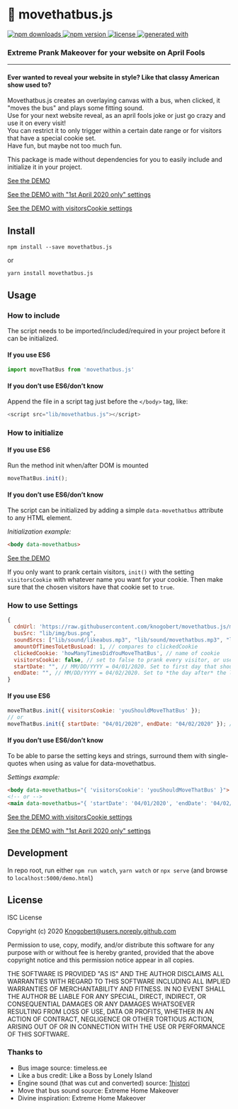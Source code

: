 <h1>🚌 movethatbus.js</h1>

<a href="https://www.npmjs.com/package/movethatbus.js">
  <img alt="npm downloads" src="https://img.shields.io/npm/dt/movethatbus.js.svg?style=flat" />
</a>
<a href="https://www.npmjs.com/package/movethatbus.js">
  <img alt="npm version" src="https://img.shields.io/npm/v/movethatbus.js.svg?style=flat" />
</a>
<a href="./LICENSE">
  <img alt="license" src="https://img.shields.io/badge/license-ISC-blue.svg" />
</a>
<a href="https://github.com/epranka/create-package">
  <img alt="generated with"
    src="https://img.shields.io/badge/generated%20with-%40epranka%2Fcreate--package-blue" />
</a>

<h3>Extreme Prank Makeover for your website on April Fools</h3>

---

<h4>Ever wanted to reveal your website in style? Like that classy American show used to?</h4>

Movethatbus.js creates an overlaying canvas with a bus, when clicked, it "moves the bus" and plays some fitting sound.<br/>
Use for your next website reveal, as an april fools joke or just go crazy and use it on every visit!<br/>
You can restrict it to only trigger within a certain date range or for visitors that have a special cookie set.<br/>
Have fun, but maybe not too much fun.

This package is made without dependencies for you to easily include and initialize it in your project.

[See the DEMO](https://knogobert.github.io/movethatbus.js/demo.html)

[See the DEMO with "1st April 2020 only" settings](https://knogobert.github.io/movethatbus.js/demo-dates.html)

[See the DEMO with visitorsCookie settings](https://knogobert.github.io/movethatbus.js/demo-cookies.html)

## Install

```
npm install --save movethatbus.js
```

or

```
yarn install movethatbus.js
```

## Usage

### How to include

The script needs to be imported/included/required in your project before it can be initialized.

#### If you use ES6
```js
import moveThatBus from 'movethatbus.js'
```

#### If you don’t use ES6/don’t know
Append the file in a script tag just before the `</body>` tag, like:
```js
<script src="lib/movethatbus.js"></script>
```

### How to initialize

#### If you use ES6
Run the method init when/after DOM is mounted
```js
moveThatBus.init();
```

#### If you don’t use ES6/don’t know
The script can be initialized by adding a simple `data-movethatbus` attribute to any HTML element.

*Initialization example:*
```html
<body data-movethatbus>
```
[See the DEMO](https://knogobert.github.io/movethatbus.js/demo.html)

If you only want to prank certain visitors, `init()` with the setting `visitorsCookie` with whatever name you want for your cookie. Then make sure that the chosen visitors have that cookie set to `true`.

### How to use Settings

```js
{
  cdnUrl: 'https://raw.githubusercontent.com/knogobert/movethatbus.js/master/',
  busSrc: "lib/img/bus.png",
  soundSrcs: ["lib/sound/likeabus.mp3", "lib/sound/movethatbus.mp3", "lib/sound/engine.m4a"],
  amountOfTimesToLetBusLoad: 1, // compares to clickedCookie
  clickedCookie: 'howManyTimesDidYouMoveThatBus', // name of cookie
  visitorsCookie: false, // set to false to prank every visitor, or use string as the name for the cookie
  startDate: "", // MM/DD/YYYY = 04/01/2020. Set to first day that should trigger bus
  endDate: "", // MM/DD/YYYY = 04/02/2020. Set to *the day after* the last day that should trigger bus
}
```

#### If you use ES6
```js
moveThatBus.init({ visitorsCookie: 'youShouldMoveThatBus' });
// or
moveThatBus.init({ startDate: "04/01/2020", endDate: "04/02/2020" }); // For april fools only
```

#### If you don’t use ES6/don’t know
To be able to parse the setting keys and strings, surround them with single-quotes when using as value for data-movethatbus.

*Settings example:*
```html
<body data-movethatbus="{ 'visitorsCookie': 'youShouldMoveThatBus' }">
<!-- or -->
<main data-movethatbus="{ 'startDate': '04/01/2020', 'endDate': '04/02/2020' }"><!-- For april fools only -->
```
[See the DEMO with visitorsCookie settings](https://knogobert.github.io/movethatbus.js/demo-cookies.html)

[See the DEMO with "1st April 2020 only" settings](https://knogobert.github.io/movethatbus.js/demo-dates.html)


## Development

In repo root, run either `npm run watch`, `yarn watch` or `npx serve` (and browse to `localhost:5000/demo.html`)

## License

ISC License

Copyright (c) 2020 Knogobert@users.noreply.github.com

Permission to use, copy, modify, and/or distribute this software for any
purpose with or without fee is hereby granted, provided that the above
copyright notice and this permission notice appear in all copies.

THE SOFTWARE IS PROVIDED "AS IS" AND THE AUTHOR DISCLAIMS ALL WARRANTIES
WITH REGARD TO THIS SOFTWARE INCLUDING ALL IMPLIED WARRANTIES OF
MERCHANTABILITY AND FITNESS. IN NO EVENT SHALL THE AUTHOR BE LIABLE FOR
ANY SPECIAL, DIRECT, INDIRECT, OR CONSEQUENTIAL DAMAGES OR ANY DAMAGES
WHATSOEVER RESULTING FROM LOSS OF USE, DATA OR PROFITS, WHETHER IN AN
ACTION OF CONTRACT, NEGLIGENCE OR OTHER TORTIOUS ACTION, ARISING OUT OF
OR IN CONNECTION WITH THE USE OR PERFORMANCE OF THIS SOFTWARE.

### Thanks to

- Bus image source: timeless.ee
- Like a bus credit: Like a Boss by Lonely Island
- Engine sound (that was cut and converted) source: [1histori](https://freesound.org/people/1histori/sounds/345925/)
- Move that bus sound source: Extreme Home Makeover
- Divine inspiration: Extreme Home Makeover
